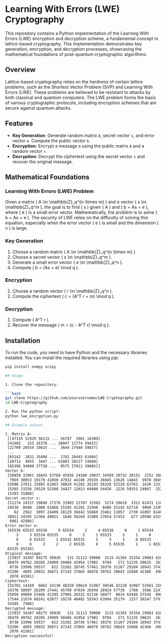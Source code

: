 # Learning With Errors (LWE) Cryptography

This repository contains a Python implementation of the Learning With Errors (LWE) encryption and decryption scheme, a fundamental concept in lattice-based cryptography. This implementation demonstrates key generation, encryption, and decryption processes, showcasing the mathematical foundations of post-quantum cryptographic algorithms.

## Overview

Lattice-based cryptography relies on the hardness of certain lattice problems, such as the Shortest Vector Problem (SVP) and Learning With Errors (LWE). These problems are believed to be resistant to attacks by both classical and quantum computers. The LWE problem forms the basis of various cryptographic protocols, including encryption schemes that are secure against quantum attacks.

## Features

- **Key Generation**: Generate random matrix `A`, secret vector `s`, and error vector `e`. Compute the public vector `b`.
- **Encryption**: Encrypt a message `m` using the public matrix `A` and a random vector `r`.
- **Decryption**: Decrypt the ciphertext using the secret vector `s` and recover the original message.

## Mathematical Foundations

### Learning With Errors (LWE) Problem

Given a matrix \( A \in \mathbb{Z}_q^{n \times m} \) and a vector \( s \in \mathbb{Z}_q^m \), the goal is to find \( s \) given \( A \) and \( b = As + e \), where \( e \) is a small error vector. Mathematically, the problem is to solve \( b = As + e \). The security of LWE relies on the difficulty of solving this equation, especially when the error vector \( e \) is small and the dimension \( n \) is large.

### Key Generation

1. Choose a random matrix \( A \in \mathbb{Z}_q^{n \times m} \).
2. Choose a secret vector \( s \in \mathbb{Z}_q^m \).
3. Generate a small error vector \( e \in \mathbb{Z}_q^n \).
4. Compute \( b = (As + e) \mod q \).

### Encryption

1. Choose a random vector \( r \in \mathbb{Z}_q^n \).
2. Compute the ciphertext \( c = (A^T r + m) \mod q \).

### Decryption

1. Compute \( A^T r \).
2. Recover the message \( m = (c - A^T r) \mod q \).

## Installation

To run the code, you need to have Python and the necessary libraries installed. You can install the required libraries using pip:

```bash
pip install numpy scipy

## Usage

1. Clone the repository:

```bash
git clone https://github.com/yourusername/LWE-Cryptography.git
cd LWE-Cryptography

2. Run the python script:
python lwe_encryption.py

## Example output

1. Matrix A:
 [[47155 52929 56115 ... 56787  3981 16389]
 [41602   153 26370 ... 18047 11774 59422]
 [22709 20554 18615 ...  3644 27440 59837]
 ...
 [65142  2831 35494 ...  1781 26443 61604]
 [20712  4955  3447 ... 61003 28127 33689]
 [65396 34080 37728 ...  9575 27011 39065]]
Vector b:
 [50859 32961 26843 53769 45936 24100 29937 34589 28732 20152  2152 38055
  7959 30053 19179 41050 47932 44186 29339 26945 13626 14843  9978 30490
 53990 27811 15892 61863 30824 41203 26193 56328 52228 63762  1638 13311
 15265 33256 24529 52388 34427 12013 64686 54438  2216 50351 24867  2521
 15393 31008]
Secret vector s:
 [51274 24317 29688 27376 33903 22787 33302  5274 59619  3311 61472 11808
 24538  8948  2008 61868 15105 41291 21948  8486 25142 62710  9960 21952
    62  2562  3097 24409 18129 36642 55860 33461 11857  2730 41097 61466
 38811 24195 22304 49921  1640 56269 31909 27654 57452   677 20500 63293
  9961 42986]
Error vector e:
 [65536 65533 65536     0 65534     2     4 65536     0     1 65534     3
     3     3 65534 65535     0     3     1 65533     3     1     0     5
     0     0 65532     1 65532 65532     5     3     3     0 65533     4
     0     6     3     2     2 65535     8     5 65535     1     1 65536
 65535 65536]
Original message:
 [23937 34307 60275 50920   131 32113 59980  3115 41365 25354 29983 42848
 30479 49762 28285 24909 50466 42954 17902  9784   271 51235 50625  2631
  8736 33996 59537   822 31582 28745 57461 39376 31167 29104 16943 37435
 53296  4895 20932 36871 47143 37665 46870 39762 39643 15688 42366  4960
  2078 41581]
Ciphertext:
 [55701 14169  6662 24130 48250 50624 51987 38546 42228 42967 52941 25656
 24378 58697 26209 27441 45760 47039 26594 28924 57738  1760  3566 21475
 55858 49899 53486 41395 37905 20332 62136 58877  8814 63446 57545  8984
 17544 21674 60241 63877 19278 40402 55543 63994 35179  2257 50247 57914
 33505  7508]
Decrypted message:
 [23937 34307 60275 50920   131 32113 59980  3115 41365 25354 29983 42848
 30479 49762 28285 24909 50466 42954 17902  9784   271 51235 50625  2631
  8736 33996 59537   822 31582 28745 57461 39376 31167 29104 16943 37435
 53296  4895 20932 36871 47143 37665 46870 39762 39643 15688 42366  4960
  2078 41581]
Decryption successful!
